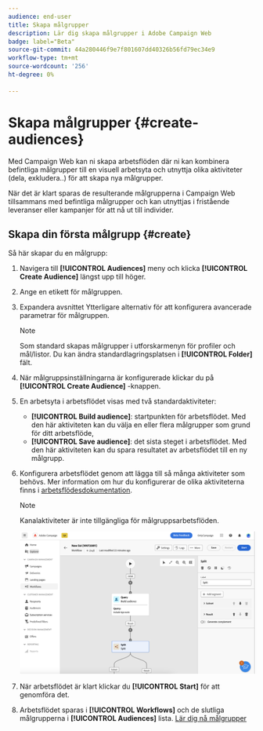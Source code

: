```yaml
---
audience: end-user
title: Skapa målgrupper
description: Lär dig skapa målgrupper i Adobe Campaign Web
badge: label="Beta"
source-git-commit: 44a280446f9e7f801607dd40326b56fd79ec34e9
workflow-type: tm+mt
source-wordcount: '256'
ht-degree: 0%

---
```



# Skapa målgrupper {#create-audiences}

Med Campaign Web kan ni skapa arbetsflöden där ni kan kombinera befintliga målgrupper till en visuell arbetsyta och utnyttja olika aktiviteter (dela, exkludera..) för att skapa nya målgrupper.

När det är klart sparas de resulterande målgrupperna i Campaign Web tillsammans med befintliga målgrupper och kan utnyttjas i fristående leveranser eller kampanjer för att nå ut till individer.

## Skapa din första målgrupp {#create}

Så här skapar du en målgrupp:

1. Navigera till **[!UICONTROL Audiences]** meny och klicka **[!UICONTROL Create Audience]** längst upp till höger.
1. Ange en etikett för målgruppen.
1. Expandera avsnittet Ytterligare alternativ för att konfigurera avancerade parametrar för målgruppen.

   >[!NOTE]
   >
   >Som standard skapas målgrupper i utforskarmenyn för profiler och mål/listor. Du kan ändra standardlagringsplatsen i **[!UICONTROL Folder]** fält.

1. När målgruppsinställningarna är konfigurerade klickar du på **[!UICONTROL Create Audience]** -knappen.

1. En arbetsyta i arbetsflödet visas med två standardaktiviteter:

   * **[!UICONTROL Build audience]**: startpunkten för arbetsflödet. Med den här aktiviteten kan du välja en eller flera målgrupper som grund för ditt arbetsflöde,
   * **[!UICONTROL Save audience]**: det sista steget i arbetsflödet. Med den här aktiviteten kan du spara resultatet av arbetsflödet till en ny målgrupp.

1. Konfigurera arbetsflödet genom att lägga till så många aktiviteter som behövs. Mer information om hur du konfigurerar de olika aktiviteterna finns i [arbetsflödesdokumentation](../workflows/activities/about-activities.md).

   >[!NOTE]
   >
   >Kanalaktiviteter är inte tillgängliga för målgruppsarbetsflöden.

   ![](assets/audience-creation-canvas.png)

1. När arbetsflödet är klart klickar du **[!UICONTROL Start]** för att genomföra det.

1. Arbetsflödet sparas i **[!UICONTROL Workflows]** och de slutliga målgrupperna i **[!UICONTROL Audiences]** lista. [Lär dig nå målgrupper](access-audiences.md)
